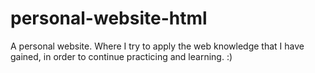 # personal-website-html
 A personal website. Where I try to apply the web knowledge that I have gained, in order to continue practicing and learning. :)
